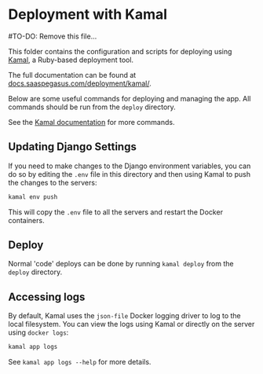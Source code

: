 # Deployment with Kamal
#TO-DO: Remove this file...

This folder contains the configuration and scripts for deploying using [Kamal](https://kamal-deploy.org/),
a Ruby-based deployment tool.

The full documentation can be found at [docs.saaspegasus.com/deployment/kamal/](https://docs.saaspegasus.com/deployment/kamal/).

Below are some useful commands for deploying and managing the app. All commands should be run from the `deploy` directory.

See the [Kamal documentation](https://kamal-deploy.org/docs/commands) for more commands.

## Updating Django Settings

If you need to make changes to the Django environment variables, you can do so by editing the `.env` file in this
directory and then using Kamal to push the changes to the servers:

```bash
kamal env push
```

This will copy the `.env` file to all the servers and restart the Docker containers.

## Deploy

Normal 'code' deploys can be done by running `kamal deploy` from the `deploy` directory.

## Accessing logs

By default, Kamal uses the `json-file` Docker logging driver to log to the local filesystem.
You can view the logs using Kamal or directly on the server using `docker logs`:

```bash
kamal app logs
```

See `kamal app logs --help` for more details.
